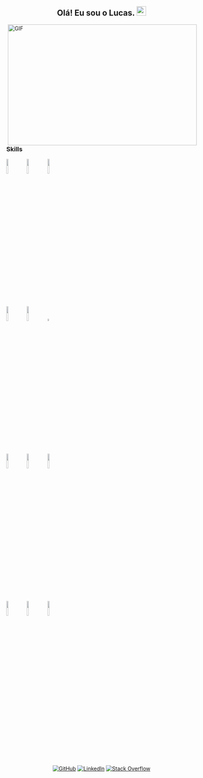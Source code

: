 <h2 align="center">Olá! Eu sou o Lucas. <img src="https://media.giphy.com/media/hvRJCLFzcasrR4ia7z/giphy.gif" width="25px"></h2>

  <img align="right" alt="GIF" src="https://github.com/lucaslima777/lucaslima777/blob/main/code.gif?raw=true" width="500" height="320" />
  
<br />

### Skills
<p>
  <code><img width="10%" src="https://www.vectorlogo.zone/logos/android/android-ar21.svg"></code>
  <code><img width="10%" src="https://www.vectorlogo.zone/logos/kotlinlang/kotlinlang-ar21.svg"></code>
  <code><img width="10%" src="https://www.vectorlogo.zone/logos/java/java-ar21.svg"></code>
  <br />
  <code><img width="10%" src="https://www.vectorlogo.zone/logos/gradle/gradle-ar21.svg"></code>
  <code><img width="10%" src="https://www.vectorlogo.zone/logos/swift/swift-horizontal.svg"></code>
  <code><img width="4%" src="https://www.vectorlogo.zone/logos/apple_objectivec/apple_objectivec-icon.svg"></code>
  <br />
  <code><img width="10%" src="https://www.vectorlogo.zone/logos/git-scm/git-scm-ar21.svg"></code>
  <code><img width="10%" src="https://www.vectorlogo.zone/logos/json/json-ar21.svg"></code>
  <code><img width="10%" src="https://www.vectorlogo.zone/logos/sqlite/sqlite-ar21.svg"></code>
  <br/>
  <code><img width="10%" src="https://www.vectorlogo.zone/logos/firebase/firebase-ar21.svg"></code>
  <code><img width="10%" src="https://www.vectorlogo.zone/logos/tensorflow/tensorflow-ar21.svg"></code>
  <code><img width="10%" src="https://www.vectorlogo.zone/logos/jenkins/jenkins-ar21.svg"></code>
</p>

<br />

<p align="center">
    <a href="https://github.com/lucaslima777" target="_blank"><img alt="GitHub" src="https://img.shields.io/badge/-@lucaslima-181717?style=flat-square&logo=GitHub&logoColor=white"></a>
    <a href="https://www.linkedin.com/in/lucas-lima-torre/" target="_blank"><img alt="LinkedIn" src="https://img.shields.io/badge/-LinkedIn-0077B5?style=flat-square&logo=Linkedin&logoColor=white"></a>
    <a href="https://stackoverflow.com/users/9203703/lucas-lima-torre" target="_blank"><img alt="Stack Overflow" src="https://img.shields.io/badge/-Stack%20Overflow-FE7A16?style=flat-square&logo=Stack-Overflow&logoColor=white"></a>
</p>
